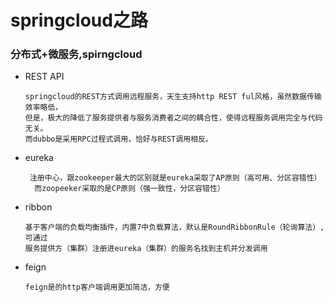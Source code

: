 # springcloud之路

### 分布式+微服务,spirngcloud

*   REST API
    
    ````
    springcloud的REST方式调用远程服务，天生支持http REST ful风格，虽然数据传输效率略低，
    但是，极大的降低了服务提供者与服务消费者之间的耦合性，使得远程服务调用完全与代码无关。
    而dubbo是采用RPC过程式调用，恰好与REST调用相反。

    ````
    
*   eureka
    
    ``````
     注册中心，跟zookeeper最大的区别就是eureka采取了AP原则（高可用、分区容错性）
      而zoopeeker采取的是CP原则（强一致性，分区容错性）
    ``````
   
*   ribbon
    ``````
    基于客户端的负载均衡插件，内置7中负载算法，默认是RoundRibbonRule（轮询算法）,可通过
    服务提供方（集群）注册进eureka（集群）的服务名找到主机并分发调用
    ``````
   
*  feign

    ```
    feign是的http客户端调用更加简洁，方便
    ```